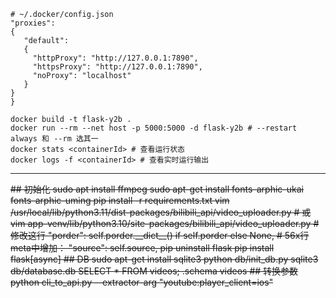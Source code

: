 ``` 
# ~/.docker/config.json
"proxies":
{
   "default":
   {
     "httpProxy": "http://127.0.0.1:7890",
     "httpsProxy": "http://127.0.0.1:7890",
     "noProxy": "localhost"
   }
}
}
```

```
docker build -t flask-y2b .
docker run --rm --net host -p 5000:5000 -d flask-y2b # --restart always 和 --rm 选其一
docker stats <containerId> # 查看运行状态
docker logs -f <containerId> # 查看实时运行输出
```

---

<del>
## 初始化
sudo apt install ffmpeg
sudo apt-get install fonts-arphic-ukai fonts-arphic-uming
pip install -r requirements.txt
vim /usr/local/lib/python3.11/dist-packages/bilibili_api/video_uploader.py
# 或 vim app-venv/lib/python3.10/site-packages/bilibili_api/video_uploader.py
# 修改这行
"porder": self.porder.__dict__() if self.porder else None,
# 56x行meta中增加：
"source": self.source,
pip uninstall flask
pip install flask[async]
## DB
sudo apt-get install sqlite3
python db/init_db.py
sqlite3 db/database.db
SELECT * FROM videos;
.schema videos
## 转换参数
python cli_to_api.py --extractor-arg "youtube:player_client=ios"
</del>